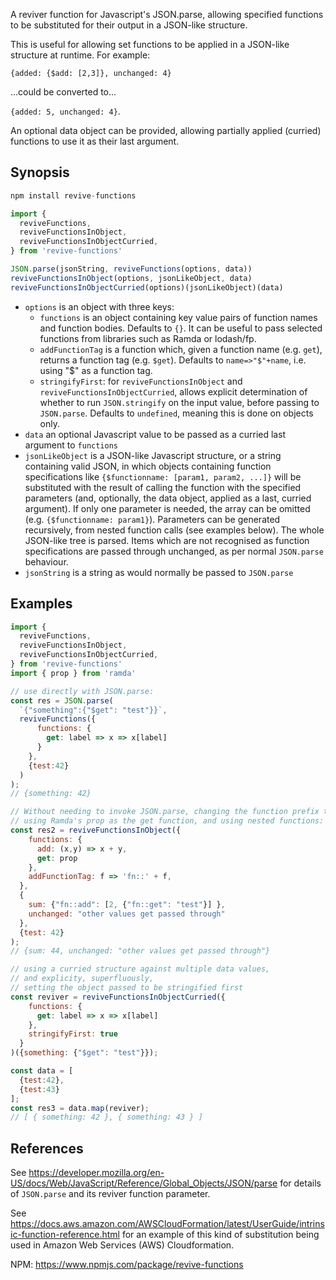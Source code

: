 A reviver function for Javascript's JSON.parse, allowing specified functions to be substituted for their output in a JSON-like structure.

This is useful for allowing set functions to be applied in a JSON-like structure at runtime. For example:

`{added: {$add: [2,3]}, unchanged: 4}` 

...could be converted to...

`{added: 5, unchanged: 4}`. 

An optional data object can be provided, allowing partially applied (curried) functions to use it as their last argument.

## Synopsis

```js
npm install revive-functions

import { 
  reviveFunctions, 
  reviveFunctionsInObject, 
  reviveFunctionsInObjectCurried, 
} from 'revive-functions'

JSON.parse(jsonString, reviveFunctions(options, data))
reviveFunctionsInObject(options, jsonLikeObject, data)
reviveFunctionsInObjectCurried(options)(jsonLikeObject)(data)
```

* `options` is an object with three keys:
  * `functions` is an object containing key value pairs of function names and function bodies. Defaults to `{}`. It can be useful to pass selected functions from libraries such as Ramda or lodash/fp.
  * `addFunctionTag` is a function which, given a function name (e.g. `get`), returns a function tag (e.g. `$get`). Defaults to `name=>"$"+name`, i.e. using "$" as a function tag.
  * `stringifyFirst`: for `reviveFunctionsInObject` and `reviveFunctionsInObjectCurried`, allows explicit determination of whether to run `JSON.stringify` on the input value, before passing to `JSON.parse`. Defaults to `undefined`, meaning this is done on objects only.
* `data` an optional Javascript value to be passed as a curried last argument to `functions`
* `jsonLikeObject` is a JSON-like Javascript structure, or a string containing valid JSON, in which objects containing function specifications like `{$functionname: [param1, param2, ...]}` will be substituted with the result of calling the function with the specified parameters (and, optionally, the data object, applied as a last, curried argument). If only one parameter is needed, the array can be omitted (e.g. `{$functionname: param1}`). Parameters can be generated recursively, from nested function calls (see examples below). The whole JSON-like tree is parsed. Items which are not recognised as function specifications are passed through unchanged, as per normal `JSON.parse` behaviour.
* `jsonString` is a string as would normally be passed to `JSON.parse`

## Examples

```js
import { 
  reviveFunctions, 
  reviveFunctionsInObject, 
  reviveFunctionsInObjectCurried, 
} from 'revive-functions'
import { prop } from 'ramda'

// use directly with JSON.parse:
const res = JSON.parse(
  `{"something":{"$get": "test"}}`, 
  reviveFunctions({
      functions: {
        get: label => x => x[label]
      }
    },
    {test:42}
  )
);
// {something: 42}

// Without needing to invoke JSON.parse, changing the function prefix to fn:: ,
// using Ramda's prop as the get function, and using nested functions:
const res2 = reviveFunctionsInObject({ 
    functions: {
      add: (x,y) => x + y,
      get: prop  
    },
    addFunctionTag: f => 'fn::' + f,
  }, 
  {
    sum: {"fn::add": [2, {"fn::get": "test"}] },
    unchanged: "other values get passed through"
  }, 
  {test: 42}
);
// {sum: 44, unchanged: "other values get passed through"}

// using a curried structure against multiple data values, 
// and explicity, superfluously, 
// setting the object passed to be stringified first  
const reviver = reviveFunctionsInObjectCurried({ 
    functions: {
      get: label => x => x[label]
    },
    stringifyFirst: true   
  }
)({something: {"$get": "test"}});

const data = [
  {test:42},
  {test:43}
];
const res3 = data.map(reviver);
// [ { something: 42 }, { something: 43 } ]
```

## References

See https://developer.mozilla.org/en-US/docs/Web/JavaScript/Reference/Global_Objects/JSON/parse for details of `JSON.parse` and its reviver function parameter.

See https://docs.aws.amazon.com/AWSCloudFormation/latest/UserGuide/intrinsic-function-reference.html for an example of this kind of substitution being used in Amazon Web Services (AWS) Cloudformation.

NPM: https://www.npmjs.com/package/revive-functions